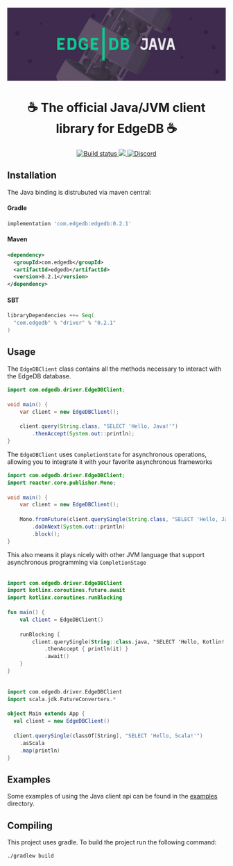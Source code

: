 ![EdgeDB Java](./branding/banner.png)

<div align="center">
  <h1>☕ The official Java/JVM client library for EdgeDB ☕</h1>

  <a href="https://github.com/edgedb/edgedb-java/actions" rel="nofollow">
    <img src="https://github.com/edgedb/edgedb-java/actions/workflows/gradle.yml/badge.svg?event=push&branch=master" alt="Build status">
  </a>
  <a href="https://github.com/edgedb/edgedb/blob/master/LICENSE">
    <img src="https://img.shields.io/badge/license-Apache%202.0-blue" />
  </a>
  <a href="https://discord.gg/edgedb">
    <img src="https://discord.com/api/guilds/841451783728529451/widget.png" alt="Discord">
  </a>
</div>

## Installation

The Java binding is distrubuted via maven central:

#### Gradle
```groovy
implementation 'com.edgedb:edgedb:0.2.1'
```

#### Maven
```xml
<dependency>
  <groupId>com.edgedb</groupId>
  <artifactId>edgedb</artifactId>
  <version>0.2.1</version>
</dependency>
```

#### SBT

```scala
libraryDependencies ++= Seq(
  "com.edgedb" % "driver" % "0.2.1"
)
```

## Usage

The `EdgeDBClient` class contains all the methods necessary to interact with the EdgeDB database.

```java
import com.edgedb.driver.EdgeDBClient;

void main() {
    var client = new EdgeDBClient();

    client.query(String.class, "SELECT 'Hello, Java!'")
        .thenAccept(System.out::println);
}
```

The `EdgeDBClient` uses `CompletionState` for asynchronous operations, allowing you
to integrate it with your favorite asynchronous frameworks

```java
import com.edgedb.driver.EdgeDBClient;
import reactor.core.publisher.Mono;

void main() {
    var client = new EdgeDBClient();

    Mono.fromFuture(client.querySingle(String.class, "SELECT 'Hello, Java!'"))
        .doOnNext(System.out::println)
        .block();
}
```

This also means it plays nicely with other JVM language that support asynchronous programming via `CompletionStage`

```kotlin

import com.edgedb.driver.EdgeDBClient
import kotlinx.coroutines.future.await
import kotlinx.coroutines.runBlocking

fun main() {
    val client = EdgeDBClient()

    runBlocking {
        client.querySingle(String::class.java, "SELECT 'Hello, Kotlin!'")
            .thenAccept { println(it) }
            .await()
    }
}
```

```scala

import com.edgedb.driver.EdgeDBClient
import scala.jdk.FutureConverters.*

object Main extends App {
  val client = new EdgeDBClient()

  client.querySingle(classOf[String], "SELECT 'Hello, Scala!'")
    .asScala
    .map(println)
}
```

## Examples
Some examples of using the Java client api can be found in the [examples](./examples) directory.

## Compiling
This project uses gradle. To build the project run the following command:

```bash
./gradlew build
```
